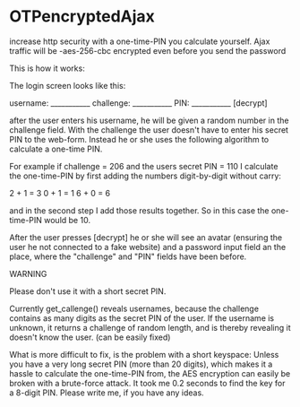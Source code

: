 # OTPencryptedAjax
increase http security with a one-time-PIN you calculate yourself. 
Ajax traffic will be -aes-256-cbc encrypted even before you send the password


This is how it works:

The login screen looks like this:

username:  ___________
challenge: ___________
PIN:       ___________
           [decrypt]

after the user enters his username, he will be given a random number
in the challenge field. With the challenge the user doesn't have to 
enter his secret PIN to the web-form. Instead he or she uses the 
following algorithm to calculate a one-time PIN.

For example if challenge = 206 and the users secret PIN = 110
I calculate the one-time-PIN by first adding the numbers digit-by-digit
without carry:

2 + 1 = 3
0 + 1 = 1
6 + 0 = 6

and in the second step I add those results together.
So in this case the one-time-PIN would be 10.

After the user presses [decrypt] he or she will see an avatar
(ensuring the user he not connected to a fake website)
and a password input field an the place, where the "challenge" 
and "PIN" fields have been before.


WARNING

Please don't use it with a short secret PIN.

Currently get_callenge() reveals usernames, because the challenge
contains as many digits as the secret PIN of the user. If the username
is unknown, it returns a challenge of random length, and is thereby
revealing it doesn't know the user. (can be easily fixed)

What is more difficult to fix, is the problem with a short keyspace:
Unless you have a very long secret PIN (more than 20 digits),
which makes it a hassle to calculate the one-time-PIN from,
the AES encryption can easily be broken with a brute-force attack.
It took me 0.2 seconds to find the key for a 8-digit PIN.
Please write me, if you have any ideas.

